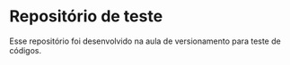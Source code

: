 # Repositório de teste

Esse repositório foi desenvolvido na aula de versionamento para teste de códigos.